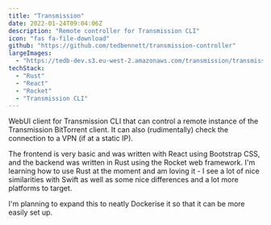 ```yaml
---
title: "Transmission"
date: 2022-01-24T09:04:06Z
description: "Remote controller for Transmission CLI"
icon: "fas fa-file-download"
github: "https://github.com/tedbennett/transmission-controller"
largeImages:
  - "https://tedb-dev.s3.eu-west-2.amazonaws.com/transmission/transmission-1.png"
techStack:
  - "Rust"
  - "React"
  - "Rocket"
  - "Transmission CLI"
---
```


WebUI client for Transmission CLI that can control a remote instance of the Transmission BitTorrent client. It can also (rudimentally) check the connection to a VPN (if at a static IP).

The frontend is very basic and was written with React using Bootstrap CSS, and the backend was written in Rust using the Rocket web framework. I'm learning how to use Rust at the moment and am loving it - I see a lot of nice similarities with Swift as well as some nice differences and a lot more platforms to target.

I'm planning to expand this to neatly Dockerise it so that it can be more easily set up.
